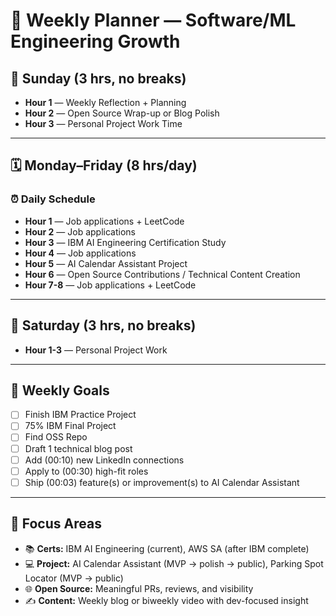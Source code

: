 # 🧠 Weekly Planner — Software/ML Engineering Growth

## 📘 Sunday (3 hrs, no breaks)

- **Hour 1** — Weekly Reflection + Planning
- **Hour 2** — Open Source Wrap-up or Blog Polish
- **Hour 3** — Personal Project Work Time

---

## 🗓️ Monday–Friday (8 hrs/day)

### ⏰ Daily Schedule
- **Hour 1** — Job applications + LeetCode
- **Hour 2** — Job applications
- **Hour 3** — IBM AI Engineering Certification Study
- **Hour 4** — Job applications
- **Hour 5** — AI Calendar Assistant Project
- **Hour 6** — Open Source Contributions / Technical Content Creation
- **Hour 7-8** — Job applications + LeetCode

---

## 🧪 Saturday (3 hrs, no breaks)

- **Hour 1-3** — Personal Project Work

---

## 🎯 Weekly Goals
- [ ] Finish IBM Practice Project
- [ ] 75% IBM Final Project
- [ ] Find OSS Repo
- [ ] Draft 1 technical blog post
- [ ] Add (00:10) new LinkedIn connections
- [ ] Apply to (00:30) high-fit roles
- [ ] Ship (00:03) feature(s) or improvement(s) to AI Calendar Assistant

---

## 🧩 Focus Areas
- 📚 **Certs:** IBM AI Engineering (current), AWS SA (after IBM complete)
- 💻 **Project:** AI Calendar Assistant (MVP → polish → public), Parking Spot Locator (MVP -> public)
- 🌐 **Open Source:** Meaningful PRs, reviews, and visibility
- ✍️ **Content:** Weekly blog or biweekly video with dev-focused insight


